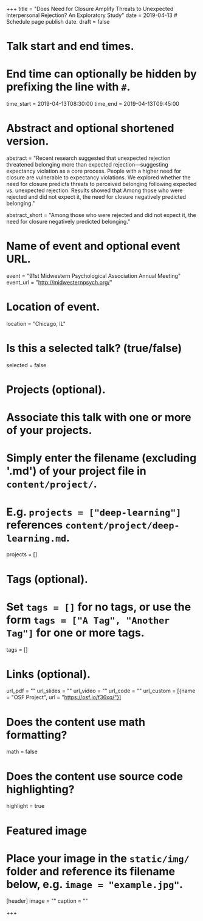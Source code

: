 +++
title = "Does Need for Closure Amplify Threats to Unexpected Interpersonal Rejection? An Exploratory Study"
date = 2019-04-13  # Schedule page publish date.
draft = false

# Talk start and end times.
#   End time can optionally be hidden by prefixing the line with `#`.
time_start = 2019-04-13T08:30:00 
time_end = 2019-04-13T09:45:00 

# Abstract and optional shortened version.
abstract = "Recent research suggested that unexpected rejection threatened belonging more than expected rejection—suggesting expectancy violation as a core process. People with a higher need for closure are vulnerable to expectancy violations. We explored whether the need for closure predicts threats to perceived belonging following expected vs. unexpected rejection. Results showed that Among those who were rejected and did not expect it, the need for closure negatively predicted belonging."

abstract_short = "Among those who were rejected and did not expect it, the need for closure negatively predicted belonging."

# Name of event and optional event URL.
event = "91st Midwestern Psychological Association Annual Meeting"
event_url = "http://midwesternpsych.org/"

# Location of event.
location = "Chicago, IL"

# Is this a selected talk? (true/false)
selected = false

# Projects (optional).
#   Associate this talk with one or more of your projects.
#   Simply enter the filename (excluding '.md') of your project file in `content/project/`.
#   E.g. `projects = ["deep-learning"]` references `content/project/deep-learning.md`.
projects = []

# Tags (optional).
#   Set `tags = []` for no tags, or use the form `tags = ["A Tag", "Another Tag"]` for one or more tags.
tags = []

# Links (optional).
url_pdf = ""
url_slides = ""
url_video = ""
url_code = ""
url_custom = [{name = "OSF Project", url = "https://osf.io/f36xq/"}]


# Does the content use math formatting?
math = false

# Does the content use source code highlighting?
highlight = true

# Featured image
# Place your image in the `static/img/` folder and reference its filename below, e.g. `image = "example.jpg"`.
[header]
image = ""
caption = ""

+++
